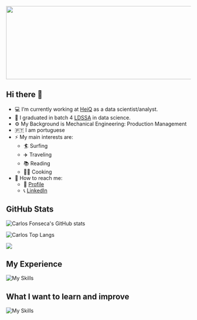 <div align="center">
  <img src="https://media.giphy.com/media/QpVUMRUJGokfqXyfa1/giphy.gif" width="1100" height="200"/>
</div>

## Hi there 👋

- :computer: I’m currently working at [HeiQ](https://heiq.com/services/) as a data scientist/analyst.
- :abacus: I graduated in batch 4 [LDSSA](https://www.lisbondatascience.org/) in data science.
- :gear: My Background is Mechanical Engineering: Production Management
- :portugal: I am portuguese   
- ⚡ My main interests are:
  - :surfer: Surfing
  - :airplane: Traveling
  - :books: Reading 
  - :cook: Cooking
- :postbox: How to reach me:
  - :e-mail: [Profile](https://ecarlosfonseca.github.io/)
  - :telephone_receiver: [LinkedIn](https://www.linkedin.com/in/ecarlosfonseca/)

## GitHub Stats

![Carlos Fonseca's GitHub stats](https://github-readme-stats.vercel.app/api?username=ecarlosfonseca&hide=prs,issues,contribs&count_private=true)

![Carlos Top Langs](https://github-readme-stats.vercel.app/api/top-langs/?username=ecarlosfonseca&langs_count=5)

![](https://komarev.com/ghpvc/?username=ecarlosfonseca&color=blue)

## My Experience
![My Skills](https://skillicons.dev/icons?i=py,vscode,gcp,git,bash,postgres,aws,docker,heroku)
<!-- Adding icons: (https://github.com/tandpfun/skill-icons#icons-list) -->

## What I want to learn and improve
![My Skills](https://skillicons.dev/icons?i=aws,docker,pytorch,flask,django)
